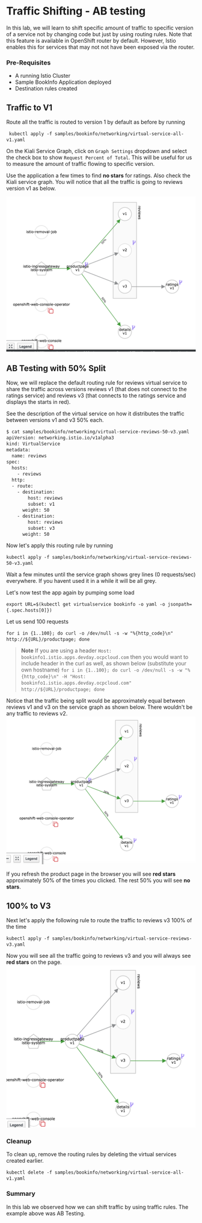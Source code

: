 # Traffic Shifting - AB testing

In this lab, we will learn to shift specific amount of traffic to specific version of a service not by changing code but just by using routing rules. Note that this feature is available in OpenShift router by default. However, Istio enables this for services that may not not have been exposed via the router.

### Pre-Requisites

* A running Istio Cluster
* Sample BookInfo Application deployed
* Destination rules created

## Traffic to V1

Route all the traffic is routed to version 1 by default as before by running

```
 kubectl apply -f samples/bookinfo/networking/virtual-service-all-v1.yaml
```

On the Kiali Service Graph, click on `Graph Settings` dropdown and select the check box to show `Request Percent of Total`. This will be useful for us to measure the amount of traffic flowing to specific version.

Use the application a few times to find **no stars** for ratings. Also check the Kiali service graph. You will notice that all the traffic is going to reviews version v1 as below. 

![](./images/servicegraph2.png)

## AB Testing with 50% Split

Now, we will replace the default routing rule for reviews virtual service to share the traffic across versions reviews v1 (that does not connect to the ratings service) and reviews v3 (that connects to the ratings service and displays the starts in red).

See the description of the virtual service on how it distributes the traffic between versions v1 and v3 50% each.

```
$ cat samples/bookinfo/networking/virtual-service-reviews-50-v3.yaml
apiVersion: networking.istio.io/v1alpha3
kind: VirtualService
metadata:
  name: reviews
spec:
  hosts:
    - reviews
  http:
  - route:
    - destination:
        host: reviews
        subset: v1
      weight: 50
    - destination:
        host: reviews
        subset: v3
      weight: 50
```

Now let's apply this routing rule by running

```
kubectl apply -f samples/bookinfo/networking/virtual-service-reviews-50-v3.yaml
```

Wait a few minutes until the service graph shows grey lines (0 requests/sec) everywhere. If you havent used it in a while it will be all grey.

Let's now test the app again by pumping some load

```
export URL=$(kubectl get virtualservice bookinfo -o yaml -o jsonpath={.spec.hosts[0]})
```

Let us send 100 requests
```
for i in {1..100}; do curl -o /dev/null -s -w "%{http_code}\n" http://${URL}/productpage; done
```

> **Note** If you are using a header `Host: bookinfo1.istio.apps.devday.ocpcloud.com` then you would want to include header in the curl as well, as shown below (substitute your own hostname)
>`for i in {1..100}; do curl -o /dev/null -s -w "%{http_code}\n" -H "Host: bookinfo1.istio.apps.devday.ocpcloud.com" http://${URL}/productpage; done` 


Notice that the traffic being split would be approximately equal between reviews v1 and v3 on the service graph as shown below. There wouldn't be any traffic to reviews v2. 
![](./images/servicegraph3.png)

If you refresh the product page in the browser you will see **red stars** approximately 50% of the times you clicked. The rest 50% you will see **no stars**.

## 100% to V3

Next let's apply the following rule to route the traffic to reviews v3 100% of the time

```
kubectl apply -f samples/bookinfo/networking/virtual-service-reviews-v3.yaml
```

Now you will see all the traffic going to reviews v3 and you will always see **red stars** on the page.
![](./images/servicegraph4.png)

### Cleanup

To clean up, remove the routing rules by deleting the virtual services created earlier.

```
kubectl delete -f samples/bookinfo/networking/virtual-service-all-v1.yaml
```

### Summary
In this lab we observed how we can shift traffic by using traffic rules. The example above was AB Testing. 